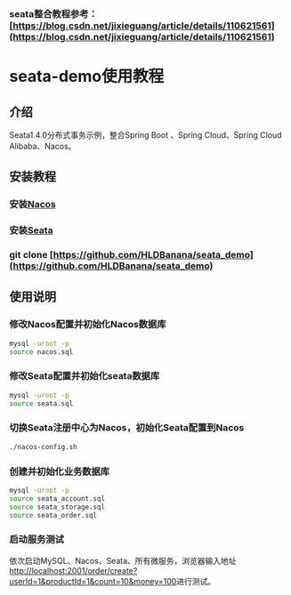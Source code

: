 ### seata整合教程参考： [https://blog.csdn.net/jixieguang/article/details/110621561](https://blog.csdn.net/jixieguang/article/details/110621561)
# seata-demo使用教程

## 介绍
Seata1.4.0分布式事务示例，整合Spring Boot 、Spring Cloud、Spring Cloud Alibaba、Nacos。


## 安装教程

### 安装[Nacos](https://nacos.io/zh-cn/)
### 安装[Seata](https://seata.io/zh-cn/)
### git clone [https://github.com/HLDBanana/seata_demo](https://github.com/HLDBanana/seata_demo)

## 使用说明

### 修改Nacos配置并初始化Nacos数据库
```bash
mysql -uroot -p
source nacos.sql
```
### 修改Seata配置并初始化seata数据库
```bash
mysql -uroot -p
source seata.sql
```
### 切换Seata注册中心为Nacos，初始化Seata配置到Nacos
```bash
./nacos-config.sh
```
### 创建并初始化业务数据库
```bash
mysql -uroot -p
source seata_account.sql
source seata_storage.sql
source seata_order.sql
```
### 启动服务测试

依次启动MySQL、Nacos、Seata、所有微服务，浏览器输入地址[http://localhost:2001/order/create?userId=1&productId=1&count=10&money=100](http://localhost:2001/order/create?userId=1&productId=1&count=10&money=100)进行测试。

